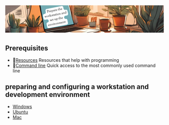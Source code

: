 # ![install - 2025](./Assets/images/home-heders.png)

## Prerequisites

* 📌[Resources](../Getting-Started/Assets/things/Resources.md) Resources that help with programming
* 📌[Command line](./Most-used-command-line) Quick access to the most commonly used command line

## preparing and configuring a workstation and development environment

* [Windows](./Windows)
* [Ubuntu](./Ubuntu)
* [Mac](./Mac)

